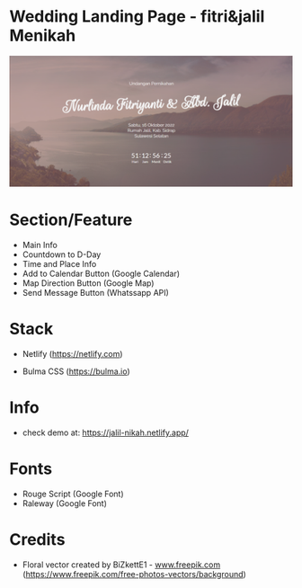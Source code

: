 # Wedding Landing Page - fitri&jalil Menikah

![Thumbnail](/images/thumbnail-fitri&jalil.png)


# Section/Feature
- Main Info
- Countdown to D-Day
- Time and Place Info
- Add to Calendar Button (Google Calendar)
- Map Direction Button (Google Map)
- Send Message Button (Whatssapp API)

# Stack
- Netlify (https://netlify.com)

- Bulma CSS (https://bulma.io)

# Info
- check demo at: https://jalil-nikah.netlify.app/


# Fonts
- Rouge Script (Google Font)
- Raleway (Google Font)


# Credits

- Floral vector created by BiZkettE1 - www.freepik.com (https://www.freepik.com/free-photos-vectors/background)